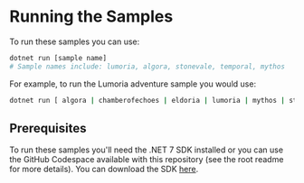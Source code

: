 # Running the Samples

To run these samples you can use:

```bash
dotnet run [sample name]
# Sample names include: lumoria, algora, stonevale, temporal, mythos
```

For example, to run the Lumoria adventure sample you would use:

```bash
dotnet run [ algora | chamberofechoes | eldoria | lumoria | mythos | stonevale | temporal ]
```

## Prerequisites

To run these samples you'll need the .NET 7 SDK installed or you can use the GitHub Codespace available with this repository (see the root readme for more details). You can download the SDK [here](https://dotnet.microsoft.com/en-us/download/dotnet).
